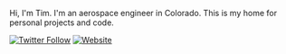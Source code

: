 Hi, I'm Tim. I'm an aerospace engineer in Colorado.
This is my home for personal projects and code.

[![Twitter Follow](https://img.shields.io/twitter/follow/tims457?label=Follow&style=social)](https://twitter.com/tims457) [![Website](https://img.shields.io/badge/-Website-blue)](https://sullivantm.com/)
